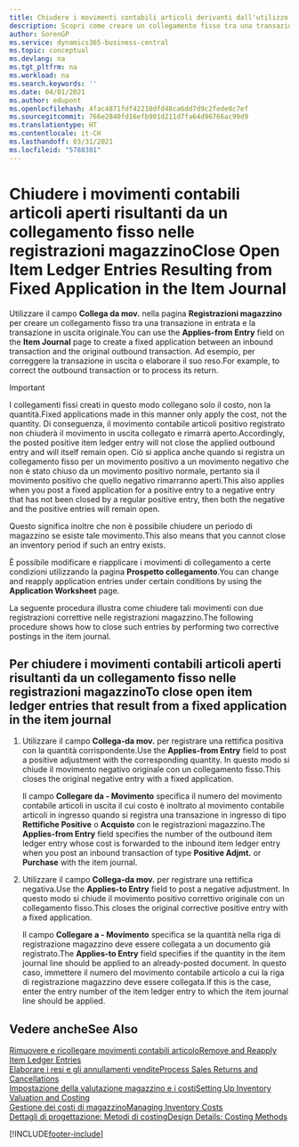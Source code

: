 ```yaml
---
title: Chiudere i movimenti contabili articoli derivanti dall'utilizzo del collegamento fisso
description: Scopri come creare un collegamento fisso tra una transazione in entrata e la transazione in uscita originale nelle registrazioni articoli.
author: SorenGP
ms.service: dynamics365-business-central
ms.topic: conceptual
ms.devlang: na
ms.tgt_pltfrm: na
ms.workload: na
ms.search.keywords: ''
ms.date: 04/01/2021
ms.author: edupont
ms.openlocfilehash: 4fac4871fdf42210dfd48ca6dd7d9c2fede0c7ef
ms.sourcegitcommit: 766e2840fd16efb901d211d7fa64d96766ac99d9
ms.translationtype: HT
ms.contentlocale: it-CH
ms.lasthandoff: 03/31/2021
ms.locfileid: "5788301"
---
```

# <a name="close-open-item-ledger-entries-resulting-from-fixed-application-in-the-item-journal"></a><span data-ttu-id="9558c-103">Chiudere i movimenti contabili articoli aperti risultanti da un collegamento fisso nelle registrazioni magazzino</span><span class="sxs-lookup"><span data-stu-id="9558c-103">Close Open Item Ledger Entries Resulting from Fixed Application in the Item Journal</span></span>

<span data-ttu-id="9558c-104">Utilizzare il campo **Collega da mov.** nella pagina **Registrazioni magazzino** per creare un collegamento fisso tra una transazione in entrata e la transazione in uscita originale.</span><span class="sxs-lookup"><span data-stu-id="9558c-104">You can use the **Applies-from Entry** field on the **Item Journal** page to create a fixed application between an inbound transaction and the original outbound transaction.</span></span> <span data-ttu-id="9558c-105">Ad esempio, per correggere la transazione in uscita o elaborare il suo reso.</span><span class="sxs-lookup"><span data-stu-id="9558c-105">For example, to correct the outbound transaction or to process its return.</span></span>  

> [!IMPORTANT]  
> <span data-ttu-id="9558c-106">I collegamenti fissi creati in questo modo collegano solo il costo, non la quantità.</span><span class="sxs-lookup"><span data-stu-id="9558c-106">Fixed applications made in this manner only apply the cost, not the quantity.</span></span> <span data-ttu-id="9558c-107">Di conseguenza, il movimento contabile articoli positivo registrato non chiuderà il movimento in uscita collegato e rimarrà aperto.</span><span class="sxs-lookup"><span data-stu-id="9558c-107">Accordingly, the posted positive item ledger entry will not close the applied outbound entry and will itself remain open.</span></span> <span data-ttu-id="9558c-108">Ciò si applica anche quando si registra un collegamento fisso per un movimento positivo a un movimento negativo che non è stato chiuso da un movimento positivo normale, pertanto sia il movimento positivo che quello negativo rimarranno aperti.</span><span class="sxs-lookup"><span data-stu-id="9558c-108">This also applies when you post a fixed application for a positive entry to a negative entry that has not been closed by a regular positive entry, then both the negative and the positive entries will remain open.</span></span>  
>
> <span data-ttu-id="9558c-109">Questo significa inoltre che non è possibile chiudere un periodo di magazzino se esiste tale movimento.</span><span class="sxs-lookup"><span data-stu-id="9558c-109">This also means that you cannot close an inventory period if such an entry exists.</span></span>  

<span data-ttu-id="9558c-110">È possibile modificare e riapplicare i movimenti di collegamento a certe condizioni utilizzando la pagina **Prospetto collegamento**.</span><span class="sxs-lookup"><span data-stu-id="9558c-110">You can change and reapply application entries under certain conditions by using the **Application Worksheet** page.</span></span>  

<span data-ttu-id="9558c-111">La seguente procedura illustra come chiudere tali movimenti con due registrazioni correttive nelle registrazioni magazzino.</span><span class="sxs-lookup"><span data-stu-id="9558c-111">The following procedure shows how to close such entries by performing two corrective postings in the item journal.</span></span>  

## <a name="to-close-open-item-ledger-entries-that-result-from-a-fixed-application-in-the-item-journal"></a><span data-ttu-id="9558c-112">Per chiudere i movimenti contabili articoli aperti risultanti da un collegamento fisso nelle registrazioni magazzino</span><span class="sxs-lookup"><span data-stu-id="9558c-112">To close open item ledger entries that result from a fixed application in the item journal</span></span>  

1. <span data-ttu-id="9558c-113">Utilizzare il campo **Collega-da mov.** per registrare una rettifica positiva con la quantità corrispondente.</span><span class="sxs-lookup"><span data-stu-id="9558c-113">Use the **Applies-from Entry** field to post a positive adjustment with the corresponding quantity.</span></span> <span data-ttu-id="9558c-114">In questo modo si chiude il movimento negativo originale con un collegamento fisso.</span><span class="sxs-lookup"><span data-stu-id="9558c-114">This closes the original negative entry with a fixed application.</span></span>  

    <span data-ttu-id="9558c-115">Il campo **Collegare da - Movimento** specifica il numero del movimento contabile articoli in uscita il cui costo è inoltrato al movimento contabile articoli in ingresso quando si registra una transazione in ingresso di tipo **Rettifiche Positive** o **Acquisto** con le registrazioni magazzino.</span><span class="sxs-lookup"><span data-stu-id="9558c-115">The **Applies-from Entry** field specifies the number of the outbound item ledger entry whose cost is forwarded to the inbound item ledger entry when you post an inbound transaction of type **Positive Adjmt.** or **Purchase** with the item journal.</span></span>  
2. <span data-ttu-id="9558c-116">Utilizzare il campo **Collega-da mov.** per registrare una rettifica negativa.</span><span class="sxs-lookup"><span data-stu-id="9558c-116">Use the **Applies-to Entry** field to post a negative adjustment.</span></span> <span data-ttu-id="9558c-117">In questo modo si chiude il movimento positivo correttivo originale con un collegamento fisso.</span><span class="sxs-lookup"><span data-stu-id="9558c-117">This closes the original corrective positive entry with a fixed application.</span></span>  

    <span data-ttu-id="9558c-118">Il campo **Collegare a - Movimento** specifica se la quantità nella riga di registrazione magazzino deve essere collegata a un documento già registrato.</span><span class="sxs-lookup"><span data-stu-id="9558c-118">The **Applies-to Entry** field specifies if the quantity in the item journal line should be applied to an already-posted document.</span></span> <span data-ttu-id="9558c-119">In questo caso, immettere il numero del movimento contabile articolo a cui la riga di registrazione magazzino deve essere collegata.</span><span class="sxs-lookup"><span data-stu-id="9558c-119">If this is the case, enter the entry number of the item ledger entry to which the item journal line should be applied.</span></span>

## <a name="see-also"></a><span data-ttu-id="9558c-120">Vedere anche</span><span class="sxs-lookup"><span data-stu-id="9558c-120">See Also</span></span>

[<span data-ttu-id="9558c-121">Rimuovere e ricollegare movimenti contabili articolo</span><span class="sxs-lookup"><span data-stu-id="9558c-121">Remove and Reapply Item Ledger Entries</span></span>](finance-how-to-remove-and-reapply-item-entries.md)  
[<span data-ttu-id="9558c-122">Elaborare i resi e gli annullamenti vendite</span><span class="sxs-lookup"><span data-stu-id="9558c-122">Process Sales Returns and Cancellations</span></span>](sales-how-process-sales-returns-cancellations.md)  
[<span data-ttu-id="9558c-123">Impostazione della valutazione magazzino e i costi</span><span class="sxs-lookup"><span data-stu-id="9558c-123">Setting Up Inventory Valuation and Costing</span></span>](finance-set-up-inventory-valuation-and-costing.md)  
[<span data-ttu-id="9558c-124">Gestione dei costi di magazzino</span><span class="sxs-lookup"><span data-stu-id="9558c-124">Managing Inventory Costs</span></span>](finance-manage-inventory-costs.md)  
[<span data-ttu-id="9558c-125">Dettagli di progettazione: Metodi di costing</span><span class="sxs-lookup"><span data-stu-id="9558c-125">Design Details: Costing Methods</span></span>](design-details-costing-methods.md)


[!INCLUDE[footer-include](includes/footer-banner.md)]